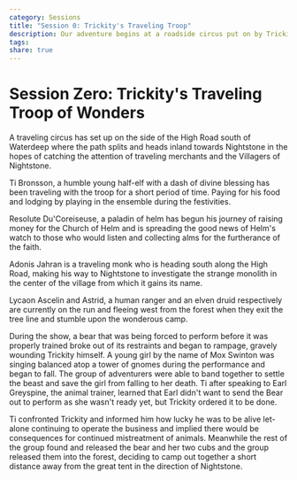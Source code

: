 ```yaml
---
category: Sessions
title: "Session 0: Trickity's Traveling Troop"
description: Our adventure begins at a roadside circus put on by Trickity and his merry band of performers
tags: 
share: true
---
```

# Session Zero: Trickity's Traveling Troop of Wonders
A traveling circus has set up on the side of the High Road south of Waterdeep where the path splits and heads inland towards Nightstone in the hopes of catching the attention of traveling merchants and the Villagers of Nightstone.

Ti Bronsson, a humble young half-elf with a dash of divine blessing has been traveling with the troop for a short period of time. Paying for his food and lodging by playing in the ensemble during the festivities.

Resolute Du'Coreiseuse, a paladin of helm has begun his journey of raising money for the Church of Helm and is spreading the good news of Helm's watch to those who would listen and collecting alms for the furtherance of the faith.

Adonis Jahran is a traveling monk who is heading south along the High Road, making his way to Nightstone to investigate the strange monolith in the center of the village from which it gains its name.

Lycaon Ascelin and Astrid, a human ranger and an elven druid respectively are currently on the run and fleeing west from the forest when they exit the tree line and stumble upon the wonderous camp.

During the show, a bear that was being forced to perform before it was properly trained broke out of its restraints and began to rampage, gravely wounding Trickity himself. A young girl by the name of Mox Swinton was singing balanced atop a tower of gnomes during the performance and began to fall. The group of adventurers were able to band together to settle the beast and save the girl from falling to her death. Ti after speaking to Earl Greyspine, the animal trainer, learned that Earl didn't want to send the Bear out to perform as she wasn't ready yet, but Trickity ordered it to be done.

Ti confronted Trickity and informed him how lucky he was to be alive let-alone continuing to operate the business and implied there would be consequences for continued mistreatment of animals. Meanwhile the rest of the group found and released the bear and her two cubs and the group released them into the forest, deciding to camp out together a short distance away from the great tent in the direction of Nightstone.